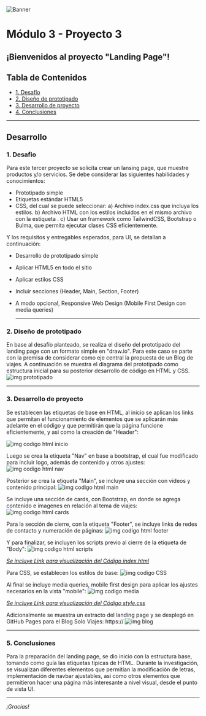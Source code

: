![Banner](./images/Banner_ppal.png)
# Módulo 3 - Proyecto 3
## ¡Bienvenidos al proyecto "Landing Page"!

## Tabla de Contenidos
* [1. Desafío](#1-Desafío)
* [2. Diseño de prototipado](#2-Diseño-de-prototipado)
* [3. Desarrollo de proyecto](#3-Desarrollo-de-proyecto)
* [4. Conclusiones](#4-Conclusiones)

****
## Desarrollo

### 1. Desafio
 Para este tercer proyecto se solicita crear un lansing page, que muestre productos y/o servicios. Se debe considerar las siguientes habilidades y conocimientos:
- Prototipado simple
- Etiquetas estándar HTML5
- CSS, del cual se puede seleccionar:
    a) Archivo index.css que incluya los estilos.
    b) Archivo HTML con los estilos incluidos en el mismo archivo con la estiqueta <style></style>.
    c) Usar un framework como TailwindCSS, Bootstrap o Bulma, que permita ejecutar clases CSS eficientemente.
  
Y los requisitos y entregables esperados, para UI, se detallan a continuación:
- Desarrollo de prototipado simple
- Aplicar HTML5 en todo el sitio
- Aplicar estilos CSS
- Incluir secciones (Header, Main, Section, Footer)
- A modo opcional, Responsive Web Design (Mobile First Design con media queries)
  
  ****
  
### 2. Diseño de prototipado
 En base al desafío planteado, se realiza el diseño del prototipado del landing page con un formato simple en "draw.io". Para este caso se parte con la premisa de considerar como eje central la propuesta de un Blog de viajes. A continuación se muestra el diagrama del prototipado como estructura inicial para su posterior desarrollo de código en HTML y CSS.
  ![img prototipado](./images/prototipado.png)

****

### 3. Desarrollo de proyecto
 Se establecen las etiquetas de base en HTML, al inicio se aplican los links que permitan el funcionamiento de elementos que se aplicarán más adelante en el código y que permitirán que la página funcione eficientemente, y asi como la creación de "Header":
 
 ![img codigo html inicio](./images/inicio_html.png)
 
 Luego se crea la etiqueta "Nav" en base a bootstrap, el cual fue modificado para incluir logo, además de contenido y otros ajustes:
 ![img codigo html nav](./images/navl.png)

 Posterior se crea la etiqueta "Main", se incluye una sección con videos y contenido principal:
 ![img codigo html main](./images/main.png)

 Se incluye una sección de cards, con Bootstrap, en donde se agrega contenido e imagenes en relación al tema de viajes: 
 ![img codigo html cards](./images/cards.png)

 Para la sección de cierre, con la etiqueta "Footer", se incluye links de redes de contacto y numeración de páginas: 
 ![img codigo html footer](./images/footer.png)

 Y para finalizar, se incluyen los scripts previo al cierre de la etiqueta de "Body":
 ![img codigo html scripts](./images/cierre_scripts.png)
   
*[Se incluye Link para visualización del Código index.html](./codigo)*

  Para CSS, se establecen los estilos de base:
  ![img codigo CSS](./images/CSS_inicio.png)

  Al final se incluye media queries, mobile first design para aplicar los ajustes necesarios en la vista "mobile":
  ![img codigo media](./images/media.png)

 *[Se incluye Link para visualización del Código style.css](./codigo)*

 Adicionalmente se muestra un extracto del landing page y se desplegó en GitHub Pages para el Blog Solo Viajes: https://
 ![img blog](./images/extracto_blog.png)
  ****
  
  ### 5. Conclusiones
 Para la preparación del landing page, se dio inicio con la estructura base, tomando como guía las etiquetas típicas de HTML. Durante la investigación, se visualizan diferentes elementos que permitían la modificación de letras, implementación de navbar ajustables, asi como otros elementos que permitieron hacer una página más interesante a nivel visual, desde el punto de vista UI.
  ****
*¡Gracias!*

